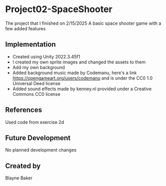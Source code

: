 # Project02-SpaceShooter
The project that I finished on 2/15/2025
A basic space shooter game with a few added features
## Implementation
 - Created using Unity 2022.3.45f1
 - I created my own sprite images and changed the assets to them
 - Add my own background
 - Added background music made by Codemanu, here's a link https://opengameart.org/users/codemanu and is under the CC0 1.0 Universal Deed license
 - Added sound effects made by kenney.nl provided under a Creative Commons CC0 license 
## References
Used code from exercise 2d
## Future Development
No planned development changes
## Created by
Blayne Baker
